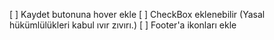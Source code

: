 [ ] Kaydet butonuna hover ekle
[ ] CheckBox eklenebilir (Yasal hükümlülükleri kabul ıvır zıvırı.)
[ ] Footer'a ikonları ekle
